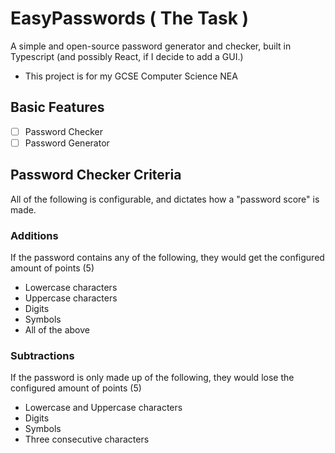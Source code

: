 # EasyPasswords ( The Task )
A simple and open-source password generator and checker, built in Typescript (and possibly React, if I decide to add a GUI.)
- This project is for my GCSE Computer Science NEA

## Basic Features
- [ ] Password Checker
- [ ] Password Generator

## Password Checker Criteria
All of the following is configurable, and dictates how a "password score" is made.

### Additions
If the password contains any of the following, they would get the configured amount of points (5)
- Lowercase characters
- Uppercase characters
- Digits
- Symbols
- All of the above

### Subtractions
If the password is only made up of the following, they would lose the configured amount of points (5)
- Lowercase and Uppercase characters
- Digits
- Symbols
- Three consecutive characters
